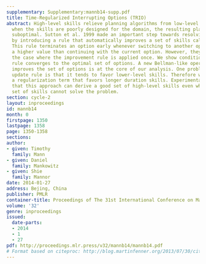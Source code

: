 ```yaml
---
supplementary: Supplementary:mannb14-supp.pdf
title: Time-Regularized Interrupting Options (TRIO)
abstract: High-level skills relieve planning algorithms from low-level details. But
  when the skills are poorly designed for the domain, the resulting plan may be severely
  suboptimal. Sutton et al. 1999 made an important step towards resolving this problem
  by introducing a rule that automatically improves a set of skills called options.
  This rule terminates an option early whenever switching to another option gives
  a higher value than continuing with the current option. However, they only analyzed
  the case where the improvement rule is applied once. We show conditions where this
  rule converges to the optimal set of options. A new Bellman-like operator that simultaneously
  improves the set of options is at the core of our analysis. One problem with the
  update rule is that it tends to favor lower-level skills. Therefore we introduce
  a regularization term that favors longer duration skills. Experimental results demonstrate
  that this approach can derive a good set of high-level skills even when the original
  set of skills cannot solve the problem.
section: cycle-2
layout: inproceedings
id: mannb14
month: 0
firstpage: 1350
lastpage: 1358
page: 1350-1358
sections: 
author:
- given: Timothy
  family: Mann
- given: Daniel
  family: Mankowitz
- given: Shie
  family: Mannor
date: 2014-01-27
address: Bejing, China
publisher: PMLR
container-title: Proceedings of The 31st International Conference on Machine Learning
volume: '32'
genre: inproceedings
issued:
  date-parts:
  - 2014
  - 1
  - 27
pdf: http://proceedings.mlr.press/v32/mannb14/mannb14.pdf
# Format based on citeproc: http://blog.martinfenner.org/2013/07/30/citeproc-yaml-for-bibliographies/
---
```

